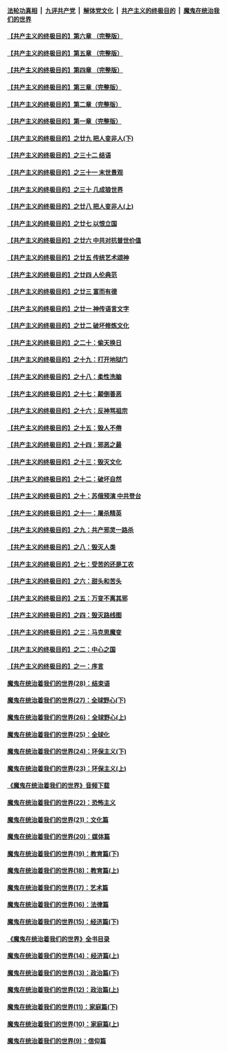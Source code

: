 

####  [法轮功真相](../../../../basic/blob/master/README.md?t=04160430) &nbsp;|&nbsp; [九评共产党](../../../../9ping.md/blob/master/README.md?t=04160430) &nbsp;|&nbsp; [解体党文化](../../../../jtdwh.md/blob/master/README.md?t=04160430)  &nbsp;|&nbsp; [共产主义的终极目的](../../../../gczydzjmd.md/blob/master/README.md?t=04160430) &nbsp;|&nbsp; [魔鬼在统治我们的世界](../../../../mgztzwmdsj.md/blob/master/README.md?t=04160430) 

#### [【共产主义的终极目的】第六章 （完整版）](../pages/nsc422/n11428913.md?t=04160430) 

#### [【共产主义的终极目的】第五章 （完整版）](../pages/nsc422/n11428912.md?t=04160430) 

#### [【共产主义的终极目的】第四章 （完整版）](../pages/nsc422/n11428907.md?t=04160430) 

#### [【共产主义的终极目的】第三章（完整版）](../pages/nsc422/n11428848.md?t=04160430) 

#### [【共产主义的终极目的】第二章（完整版）](../pages/nsc422/n11428831.md?t=04160430) 

#### [【共产主义的终极目的】第一章（完整版）](../pages/nsc422/n11417651.md?t=04160430) 

#### [【共产主义的终极目的】之廿九 把人变非人(下)](../pages/nsc422/n11344140.md?t=04160430) 

#### [【共产主义的终极目的】之三十二 结语](../pages/nsc422/n11360535.md?t=04160430) 

#### [【共产主义的终极目的】之三十一 末世景观](../pages/nsc422/n11351129.md?t=04160430) 

#### [【共产主义的终极目的】之三十 几成狼世界](../pages/nsc422/n11348280.md?t=04160430) 

#### [【共产主义的终极目的】之廿八 把人变非人(上)](../pages/nsc422/n11340492.md?t=04160430) 

#### [【共产主义的终极目的】之廿七 以恨立国](../pages/nsc422/n11336944.md?t=04160430) 

#### [【共产主义的终极目的】之廿六 中共对抗普世价值](../pages/nsc422/n11324785.md?t=04160430) 

#### [【共产主义的终极目的】之廿五 传统艺术颂神](../pages/nsc422/n11296396.md?t=04160430) 

#### [【共产主义的终极目的】之廿四 人伦典范](../pages/nsc422/n11296397.md?t=04160430) 

#### [【共产主义的终极目的】之廿三 富而有德](../pages/nsc422/n11283598.md?t=04160430) 

#### [【共产主义的终极目的】之廿一 神传语言文字](../pages/nsc422/n11263265.md?t=04160430) 

#### [【共产主义的终极目的】之廿二 破坏修炼文化](../pages/nsc422/n11245728.md?t=04160430) 

#### [【共产主义的终极目的】之二十：偷天换日](../pages/nsc422/n11238846.md?t=04160430) 

#### [【共产主义的终极目的】之十九：打开地狱门](../pages/nsc422/n11206376.md?t=04160430) 

#### [【共产主义的终极目的】之十八：柔性洗脑](../pages/nsc422/n11199994.md?t=04160430) 

#### [【共产主义的终极目的】之十七：颠倒善恶](../pages/nsc422/n11179782.md?t=04160430) 

#### [【共产主义的终极目的】之十六：反神骂祖宗](../pages/nsc422/n11166798.md?t=04160430) 

#### [【共产主义的终极目的】之十五：毁人不倦](../pages/nsc422/n11166792.md?t=04160430) 

#### [【共产主义的终极目的】之十四：邪恶之最](../pages/nsc422/n11150249.md?t=04160430) 

#### [【共产主义的终极目的】之十三：毁灭文化](../pages/nsc422/n11135227.md?t=04160430) 

#### [【共产主义的终极目的】之十二：破坏自然](../pages/nsc422/n11135214.md?t=04160430) 

#### [【共产主义的终极目的】之十：苏俄预演 中共登台](../pages/nsc422/n11118424.md?t=04160430) 

#### [【共产主义的终极目的】之十一：屠杀精英](../pages/nsc422/n11118442.md?t=04160430) 

#### [【共产主义的终极目的】之九：共产邪灵一路杀](../pages/nsc422/n11114139.md?t=04160430) 

#### [【共产主义的终极目的】之八：毁灭人类](../pages/nsc422/n11108503.md?t=04160430) 

#### [【共产主义的终极目的】之七：受苦的还是工农](../pages/nsc422/n11101809.md?t=04160430) 

#### [【共产主义的终极目的】之六：甜头和苦头](../pages/nsc422/n11096971.md?t=04160430) 

#### [【共产主义的终极目的】之五：万变不离其邪](../pages/nsc422/n11091285.md?t=04160430) 

#### [【共产主义的终极目的】之四：毁灭路线图](../pages/nsc422/n11086284.md?t=04160430) 

#### [【共产主义的终极目的】之三：马克思魔变](../pages/nsc422/n11061941.md?t=04160430) 

#### [【共产主义的终极目的】之二：中心之国](../pages/nsc422/n11047728.md?t=04160430) 

#### [【共产主义的终极目的】之一：序言](../pages/nsc422/n11086077.md?t=04160430) 

#### [魔鬼在统治着我们的世界(28)：结束语](../pages/nsc422/n10936246.md?t=04160430) 

#### [魔鬼在统治着我们的世界(27)：全球野心(下)](../pages/nsc422/n10928319.md?t=04160430) 

#### [魔鬼在统治着我们的世界(26)：全球野心(上)](../pages/nsc422/n10900318.md?t=04160430) 

#### [魔鬼在统治着我们的世界(25)：全球化](../pages/nsc422/n10788205.md?t=04160430) 

#### [魔鬼在统治着我们的世界(24)：环保主义(下)](../pages/nsc422/n10695307.md?t=04160430) 

#### [魔鬼在统治着我们的世界(23)：环保主义(上)](../pages/nsc422/n10688613.md?t=04160430) 

#### [《魔鬼在统治着我们的世界》音频下载](../pages/nsc422/n10635553.md?t=04160430) 

#### [魔鬼在统治着我们的世界(22)：恐怖主义](../pages/nsc422/n10614727.md?t=04160430) 

#### [魔鬼在统治着我们的世界(21)：文化篇](../pages/nsc422/n10597706.md?t=04160430) 

#### [魔鬼在统治着我们的世界(20)：媒体篇](../pages/nsc422/n10586579.md?t=04160430) 

#### [魔鬼在统治着我们的世界(19)：教育篇(下)](../pages/nsc422/n10564808.md?t=04160430) 

#### [魔鬼在统治着我们的世界(18)：教育篇(上)](../pages/nsc422/n10526970.md?t=04160430) 

#### [魔鬼在统治着我们的世界(17)：艺术篇](../pages/nsc422/n10499093.md?t=04160430) 

#### [魔鬼在统治着我们的世界(16)：法律篇](../pages/nsc422/n10485969.md?t=04160430) 

#### [魔鬼在统治着我们的世界(15)：经济篇(下)](../pages/nsc422/n10469975.md?t=04160430) 

#### [《魔鬼在统治着我们的世界》全书目录](../pages/nsc422/n10464261.md?t=04160430) 

#### [魔鬼在统治着我们的世界(14)：经济篇(上)](../pages/nsc422/n10457370.md?t=04160430) 

#### [魔鬼在统治着我们的世界(13)：政治篇(下)](../pages/nsc422/n10448270.md?t=04160430) 

#### [魔鬼在统治着我们的世界(12)：政治篇(上)](../pages/nsc422/n10444576.md?t=04160430) 

#### [魔鬼在统治着我们的世界(11)：家庭篇(下)](../pages/nsc422/n10440961.md?t=04160430) 

#### [魔鬼在统治着我们的世界(10)：家庭篇(上)](../pages/nsc422/n10435448.md?t=04160430) 

#### [魔鬼在统治着我们的世界(9)：信仰篇](../pages/nsc422/n10432159.md?t=04160430) 

